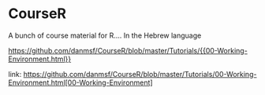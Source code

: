# CourseR
A bunch of course material for R....
In the Hebrew language

https://github.com/danmsf/CourseR/blob/master/Tutorials/{{00-Working-Environment.html}}



link: https://github.com/danmsf/CourseR/blob/master/Tutorials/00-Working-Environment.html[00-Working-Environment]
